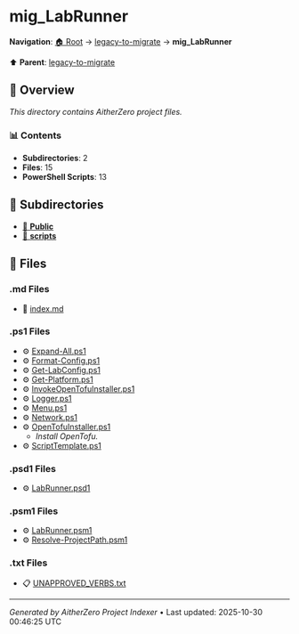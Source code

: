 # mig_LabRunner

**Navigation**: [🏠 Root](../../index.md) → [legacy-to-migrate](../index.md) → **mig_LabRunner**

⬆️ **Parent**: [legacy-to-migrate](../index.md)

## 📖 Overview

*This directory contains AitherZero project files.*

### 📊 Contents

- **Subdirectories**: 2
- **Files**: 15
- **PowerShell Scripts**: 13

## 📁 Subdirectories

- [📂 **Public**](./Public/index.md)
- [📂 **scripts**](./scripts/index.md)

## 📄 Files

### .md Files

- 📝 [index.md](./index.md)

### .ps1 Files

- ⚙️ [Expand-All.ps1](./Expand-All.ps1)
- ⚙️ [Format-Config.ps1](./Format-Config.ps1)
- ⚙️ [Get-LabConfig.ps1](./Get-LabConfig.ps1)
- ⚙️ [Get-Platform.ps1](./Get-Platform.ps1)
- ⚙️ [InvokeOpenTofuInstaller.ps1](./InvokeOpenTofuInstaller.ps1)
- ⚙️ [Logger.ps1](./Logger.ps1)
- ⚙️ [Menu.ps1](./Menu.ps1)
- ⚙️ [Network.ps1](./Network.ps1)
- ⚙️ [OpenTofuInstaller.ps1](./OpenTofuInstaller.ps1)
  - *Install OpenTofu.*
- ⚙️ [ScriptTemplate.ps1](./ScriptTemplate.ps1)

### .psd1 Files

- ⚙️ [LabRunner.psd1](./LabRunner.psd1)

### .psm1 Files

- ⚙️ [LabRunner.psm1](./LabRunner.psm1)
- ⚙️ [Resolve-ProjectPath.psm1](./Resolve-ProjectPath.psm1)

### .txt Files

- 📋 [UNAPPROVED_VERBS.txt](./UNAPPROVED_VERBS.txt)

---

*Generated by AitherZero Project Indexer* • Last updated: 2025-10-30 00:46:25 UTC

